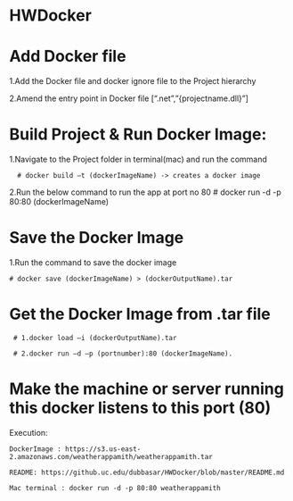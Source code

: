 # HWDocker

# Add Docker file

1.Add the Docker file and docker ignore file to the Project hierarchy

2.Amend the entry point in Docker file [“.net”,”{projectname.dll}”]

# Build Project & Run Docker Image:

1.Navigate to the Project folder in terminal(mac) and run the command

      # docker build –t (dockerImageName) -> creates a docker image
   
2.Run the below command to run the app at port no 80
      # docker run -d -p 80:80 (dockerImageName)

# Save the Docker Image

1.Run the command to save the docker image

    # docker save (dockerImageName) > (dockerOutputName).tar

# Get the Docker Image from .tar file

     # 1.docker load –i (dockerOutputName).tar

     # 2.docker run –d –p (portnumber):80 (dockerImageName). 

# Make the machine or server running this docker listens to this port (80)

Execution:

    DockerImage : https://s3.us-east-2.amazonaws.com/weatherappamith/weatherappamith.tar

    README: https://github.uc.edu/dubbasar/HWDocker/blob/master/README.md

    Mac terminal : docker run -d -p 80:80 weatherappamith











 
